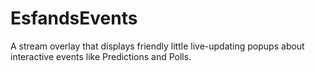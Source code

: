 # EsfandsEvents

A stream overlay that displays friendly little live-updating popups about interactive events like Predictions and Polls.
